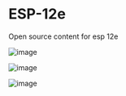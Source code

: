 # ESP-12e
Open source content for esp 12e

![image](https://user-images.githubusercontent.com/88237983/127740410-84e59ea3-de87-47e2-802b-c71356c29594.png)

![image](https://user-images.githubusercontent.com/88237983/127747124-d0c22b06-9732-4c6e-b87b-2325f21e45f9.png)


![image](https://user-images.githubusercontent.com/88237983/127747081-86aa0d93-4b78-490a-a9c9-7bd0900d668b.png)


